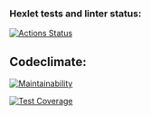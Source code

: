### Hexlet tests and linter status:
[![Actions Status](https://github.com/kkillmemommyy/frontend-project-46/actions/workflows/hexlet-check.yml/badge.svg)](https://github.com/kkillmemommyy/frontend-project-46/actions)

## Codeclimate:
[![Maintainability](https://api.codeclimate.com/v1/badges/ecfdd7d47f05da1791a4/maintainability)](https://codeclimate.com/github/kkillmemommyy/frontend-project-46/maintainability)

[![Test Coverage](https://api.codeclimate.com/v1/badges/ecfdd7d47f05da1791a4/test_coverage)](https://codeclimate.com/github/kkillmemommyy/frontend-project-46/test_coverage)

